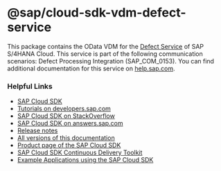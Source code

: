 # @sap/cloud-sdk-vdm-defect-service

This package contains the OData VDM for the [Defect Service](https://api.sap.com/api/API_DEFECT_SRV) of SAP S/4HANA Cloud.
This service is part of the following communication scenarios: Defect Processing Integration (SAP_COM_0153).
You can find additional documentation for this service on [help.sap.com](https://help.sap.com:00443/http.svc/ahp2/SAP_S4HANA_CLOUD/latest/EN/1f/88e2e4ccfd4f50a6646284a6f51bc6/frameset.htm).

### Helpful Links

- [SAP Cloud SDK](https://github.com/SAP/cloud-sdk)
- [Tutorials on developers.sap.com](https://developers.sap.com/tutorial-navigator.html?tag=products:technology-platform/sap-cloud-sdk/sap-cloud-sdk&tag=topic:javascript)
- [SAP Cloud SDK on StackOverflow](https://stackoverflow.com/questions/tagged/sap-cloud-sdk?tab=Newest)
- [SAP Cloud SDK on answers.sap.com](https://answers.sap.com/tags/73555000100800000895)
- [Release notes](https://help.sap.com/doc/2324e9c3b28748a4ae2ad08166d77675/1.0/en-US/js-index.html)
- [All versions of this documentation](https://help.sap.com/viewer/product/SAP_CLOUD_SDK/1.0/en-US)
- [Product page of the SAP Cloud SDK](https://developers.sap.com/topics/cloud-sdk.html)
- [SAP Cloud SDK Continuous Delivery Toolkit](https://github.com/SAP/cloud-s4-sdk-pipeline)
- [Example Applications using the SAP Cloud SDK](https://github.com/SAP/cloud-s4-sdk-examples)
